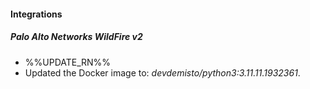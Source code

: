 
#### Integrations

##### Palo Alto Networks WildFire v2

- %%UPDATE_RN%%
- Updated the Docker image to: *devdemisto/python3:3.11.11.1932361*.
